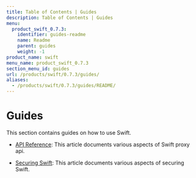 ```yaml
---
title: Table of Contents | Guides
description: Table of Contents | Guides
menu:
  product_swift_0.7.3:
    identifier: guides-readme
    name: Readme
    parent: guides
    weight: -1
product_name: swift
menu_name: product_swift_0.7.3
section_menu_id: guides
url: /products/swift/0.7.3/guides/
aliases:
  - /products/swift/0.7.3/guides/README/
---
```


# Guides

This section contains guides on how to use Swift.

- [API Reference](/docs/guides/api.md): This article documents various aspects of Swift proxy api.

- [Securing Swift](/docs/guides/security.md): This article documents various aspects of securing Swift.
